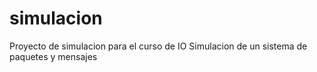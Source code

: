 # simulacion
Proyecto de simulacion para el curso de IO
Simulacion de un sistema de paquetes y mensajes
